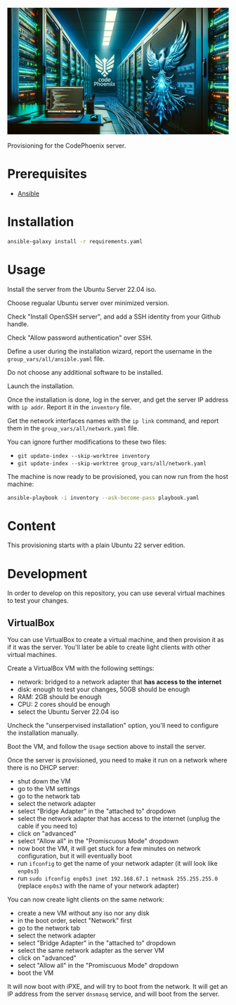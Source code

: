 <p align="center">
  <img src="images/banner.png" width="600" />
</p>

Provisioning for the CodePhoenix server.

# Prerequisites

- [Ansible](https://docs.ansible.com/ansible/latest/installation_guide/intro_installation.html#control-node-requirements)

# Installation

```bash
ansible-galaxy install -r requirements.yaml
```

# Usage

Install the server from the Ubuntu Server 22.04 iso.

Choose regualar Ubuntu server over minimized version.

Check "Install OpenSSH server", and add a SSH identity from your Github handle.

Check "Allow password authentication" over SSH.

Define a user during the installation wizard, report the username in the `group_vars/all/ansible.yaml` file.

Do not choose any additional software to be installed.

Launch the installation.

Once the installation is done, log in the server, and get the server IP address with `ip addr`. Report it in the `inventory` file.

Get the network interfaces names with the `ip link` command, and report them in the `group_vars/all/network.yaml` file.

You can ignore further modifications to these two files:
- `git update-index --skip-worktree inventory`
- `git update-index --skip-worktree group_vars/all/network.yaml`

The machine is now ready to be provisioned, you can now run from the host machine:

```bash
ansible-playbook -i inventory --ask-become-pass playbook.yaml
```

# Content

This provisioning starts with a plain Ubuntu 22 server edition.

# Development

In order to develop on this repository, you can use several virtual machines to test your changes.

## VirtualBox

You can use VirtualBox to create a virtual machine, and then provision it as if it was the server.
You'll later be able to create light clients with other virtual machines.

Create a VirtualBox VM with the following settings:
- network: bridged to a network adapter that **has access to the internet**
- disk: enough to test your changes, 50GB should be enough
- RAM: 2GB should be enough
- CPU: 2 cores should be enough
- select the Ubuntu Server 22.04 iso

Uncheck the "unserpervised installation" option, you'll need to configure the installation manually.

Boot the VM, and follow the `Usage` section above to install the server.

Once the server is provisioned, you need to make it run on a network where there is no DHCP server:
- shut down the VM
- go to the VM settings
- go to the network tab
- select the network adapter
- select "Bridge Adapter" in the "attached to" dropdown
- select the network adapter that has access to the internet (unplug the cable if you need to)
- click on "advanced"
- select "Allow all" in the "Promiscuous Mode" dropdown
- now boot the VM, it will get stuck for a few minutes on network configuration, but it will eventually boot
- run `ifconfig` to get the name of your network adapter (it will look like `enp0s3`)
- run `sudo ifconfig enp0s3 inet 192.168.67.1 netmask 255.255.255.0` (replace `enp0s3` with the name of your network adapter)

You can now create light clients on the same network:
- create a new VM without any iso nor any disk
- in the boot order, select "Network" first
- go to the network tab
- select the network adapter
- select "Bridge Adapter" in the "attached to" dropdown
- select the same network adapter as the server VM
- click on "advanced"
- select "Allow all" in the "Promiscuous Mode" dropdown
- boot the VM

It will now boot with iPXE, and will try to boot from the network. It will get an IP address from the server `dnsmasq` service, and will boot from the server.
